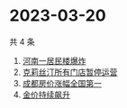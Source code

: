# 2023-03-20

共 4 条

<!-- BEGIN -->
<!-- 最后更新时间 Mon Mar 20 2023 05:06:39 GMT+0800 (China Standard Time) -->

1. [河南一居民楼爆炸](https://www.zhihu.com/search?q=河南一居民楼爆炸)
1. [克莉丝汀所有门店暂停运营](https://www.zhihu.com/search?q=克莉丝汀所有门店暂停运营)
1. [成都房价涨幅全国第一](https://www.zhihu.com/search?q=成都房价涨幅全国第一)
1. [金价持续飙升](https://www.zhihu.com/search?q=金价持续飙升)

<!-- END -->
